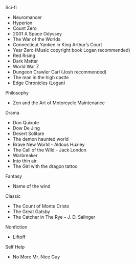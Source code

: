 Sci-fi 
- Neuromancer
- Hyperion
- Count Zero
- 2001 A Space Odyssey
- The War of the Worlds
- Connecticut Yankee in King Arthur’s Court
- Year Zero (Music copyright book Logan recommended)
- Red Rising 
- Dark Matter
- World War Z
- Dungeon Crawler Carl (Josh recommended)
- The man in the high castle
- Edge Chronicles (Logan)

Philosophy
- Zen and the Art of Motorcycle Maintenance 

Drama
- Don Quixote
- Dow De Jing
- Desert Solitare
- The demon haunted world
- Brave New World - Aldous Huxley
- The Call of the Wild - Jack London
- Warbreaker
- Into thin air
- The Girl with the dragon tattoo

Fantasy
- Name of the wind

Classic
- The Count of Monte Cristo
- The Great Gatsby
- The Catcher in The Rye – J. D. Salinger

Nonfiction
- Liftoff

Self Help
- No More Mr. Nice Guy